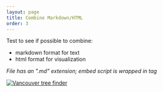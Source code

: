 ```yaml
---
layout: page
title: Combine Markdown/HTML
order: 3
---
```

Test to see if possible to combine:
- markdown format for text
- html format for visualization

_File has an ".md" extension; embed script is wrapped in <html> tag_

<html>
<div class='tableauPlaceholder' id='viz1744232676701' style='position: relative'><noscript><a href='#'><img alt='Vancouver tree finder ' src='https:&#47;&#47;public.tableau.com&#47;static&#47;images&#47;Va&#47;Vancouverstreettreefinder&#47;Vancouvertreefinder&#47;1_rss.png' style='border: none' /></a></noscript><object class='tableauViz'  style='display:none;'><param name='host_url' value='https%3A%2F%2Fpublic.tableau.com%2F' /> <param name='embed_code_version' value='3' /> <param name='site_root' value='' /><param name='name' value='Vancouverstreettreefinder&#47;Vancouvertreefinder' /><param name='tabs' value='no' /><param name='toolbar' value='yes' /><param name='static_image' value='https:&#47;&#47;public.tableau.com&#47;static&#47;images&#47;Va&#47;Vancouverstreettreefinder&#47;Vancouvertreefinder&#47;1.png' /> <param name='animate_transition' value='yes' /><param name='display_static_image' value='yes' /><param name='display_spinner' value='yes' /><param name='display_overlay' value='yes' /><param name='display_count' value='yes' /><param name='language' value='en-US' /></object></div>                <script type='text/javascript'>                    var divElement = document.getElementById('viz1744232676701');                    var vizElement = divElement.getElementsByTagName('object')[0];                    if ( divElement.offsetWidth > 800 ) { vizElement.style.width='1000px';vizElement.style.height='827px';} else if ( divElement.offsetWidth > 500 ) { vizElement.style.width='1000px';vizElement.style.height='827px';} else { vizElement.style.width='100%';vizElement.style.height='727px';}                     var scriptElement = document.createElement('script');                    scriptElement.src = 'https://public.tableau.com/javascripts/api/viz_v1.js';                    vizElement.parentNode.insertBefore(scriptElement, vizElement);                </script>
</html>
